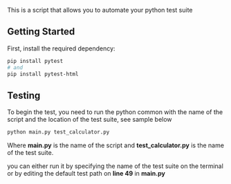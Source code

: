  This is a script that allows you to automate your python test suite

## Getting Started

First, install the required dependency:

```bash
pip install pytest
# and
pip install pytest-html
```

## Testing 
To begin the test, you need to run the python common with the name of the script and the location of the test suite, see sample below

```bash
python main.py test_calculator.py
```
Where **main.py** is the name of the script and **test_calculator.py** is the name of the test suite.

you can either run it by specifying the name of the test suite on the terminal or by 
editing the default test path on **line 49** in **main.py**
